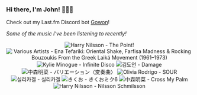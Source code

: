 ### Hi there, I'm John! 🏄🏻‍♂️

Check out my Last.fm Discord bot [Gowon](http://gowon.ca)!

_Some of the music I've been listening to recently!_


<!-- lastfm -->
<p align="center"><img src="https://lastfm.freetls.fastly.net/i/u/64s/ca9db2a13785f4242102540f0a32e364.jpg" title="Harry Nilsson - The Point!"> <img src="https://lastfm.freetls.fastly.net/i/u/64s/26f9d15ae0bb56bb3156520d3d16bf8b.jpg" title="Various Artists - Ena Tefariki: Oriental Shake, Farfisa Madness & Rocking Bouzoukis From the Greek Laiká Movement (1961–1973)"> <img src="https://lastfm.freetls.fastly.net/i/u/64s/0c1e1f2a272a360042d9b8361aaaf64a.png" title="Kylie Minogue - Infinite Disco"> <img src="https://lastfm.freetls.fastly.net/i/u/64s/c55bb0465b847cd19396062951f34a75.jpg" title="김도언 - Damage"> <img src="https://lastfm.freetls.fastly.net/i/u/64s/c31c0d1f7a83cf8f98cd485f5bd8c5d2.png" title="中森明菜 - バリエーション〈変奏曲〉"> <img src="https://lastfm.freetls.fastly.net/i/u/64s/6df6b11f6011ecd81f3752cadfc5c107.jpg" title="Olivia Rodrigo - SOUR"> <img src="https://lastfm.freetls.fastly.net/i/u/64s/ee0382d5f6a73b99db9b94d3402d6d8f.jpg" title="실리카겔 - 실리카겔"> <img src="https://lastfm.freetls.fastly.net/i/u/64s/d96482fe3b82df24f248d260b5282efe.jpg" title="きくお - きくおミク6"> <img src="https://lastfm.freetls.fastly.net/i/u/64s/349344bc6797f137e30efcd2fda429ef.jpg" title="中森明菜 - Cross My Palm"> <img src="https://lastfm.freetls.fastly.net/i/u/64s/91bcfcb6d8706741ee306602681e0807.jpg" title="Harry Nilsson - Nilsson Schmilsson"> </p>
